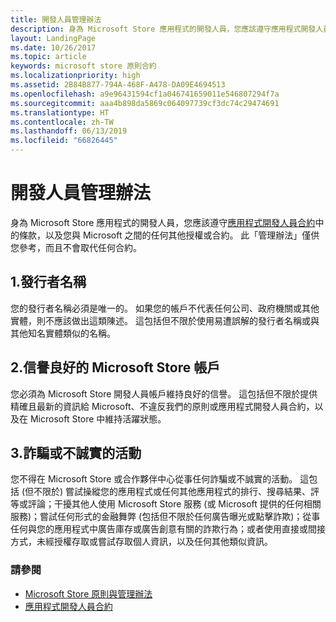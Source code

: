 ```yaml
---
title: 開發人員管理辦法
description: 身為 Microsoft Store 應用程式的開發人員，您應該遵守應用程式開發人員合約中的條款，以及您與 Microsoft 之間的任何其他授權或合約。
layout: LandingPage
ms.date: 10/26/2017
ms.topic: article
keywords: microsoft store 原則合約
ms.localizationpriority: high
ms.assetid: 2B84B877-794A-468F-A478-DA09E4694513
ms.openlocfilehash: a9e96431594cf1a046741659011e546807294f7a
ms.sourcegitcommit: aaa4b898da5869c064097739cf3dc74c29474691
ms.translationtype: HT
ms.contentlocale: zh-TW
ms.lasthandoff: 06/13/2019
ms.locfileid: "66826445"
---
```

# <a name="developer-code-of-conduct"></a>開發人員管理辦法

身為 Microsoft Store 應用程式的開發人員，您應該遵守[應用程式開發人員合約](https://docs.microsoft.com/legal/windows/agreements/app-developer-agreement)中的條款，以及您與 Microsoft 之間的任何其他授權或合約。 此「管理辦法」僅供您參考，而且不會取代任何合約。


## <a name="1-publisher-name"></a>1.發行者名稱

您的發行者名稱必須是唯一的。 如果您的帳戶不代表任何公司、政府機關或其他實體，則不應該做出這類陳述。 這包括但不限於使用易遭誤解的發行者名稱或與其他知名實體類似的名稱。


## <a name="2-store-account-in-good-standing"></a>2.信譽良好的 Microsoft Store 帳戶

您必須為 Microsoft Store 開發人員帳戶維持良好的信譽。 這包括但不限於提供精確且最新的資訊給 Microsoft、不違反我們的原則或應用程式開發人員合約，以及在 Microsoft Store 中維持活躍狀態。


## <a name="3-fraudulent-or-dishonest-activities"></a>3.詐騙或不誠實的活動

您不得在 Microsoft Store 或合作夥伴中心從事任何詐騙或不誠實的活動。 這包括 (但不限於) 嘗試操縱您的應用程式或任何其他應用程式的排行、搜尋結果、評等或評論；干擾其他人使用 Microsoft Store 服務 (或 Microsoft 提供的任何相關服務)；嘗試任何形式的金融舞弊 (包括但不限於任何廣告曝光或點擊詐欺)；從事任何與您的應用程式中廣告庫存或廣告創意有關的詐欺行為；或者使用直接或間接方式，未經授權存取或嘗試存取個人資訊，以及任何其他類似資訊。


### <a name="see-also"></a>請參閱

- [Microsoft Store 原則與管理辦法](store-policies-and-code-of-conduct.md)
- [應用程式開發人員合約](https://docs.microsoft.com/legal/windows/agreements/app-developer-agreement)